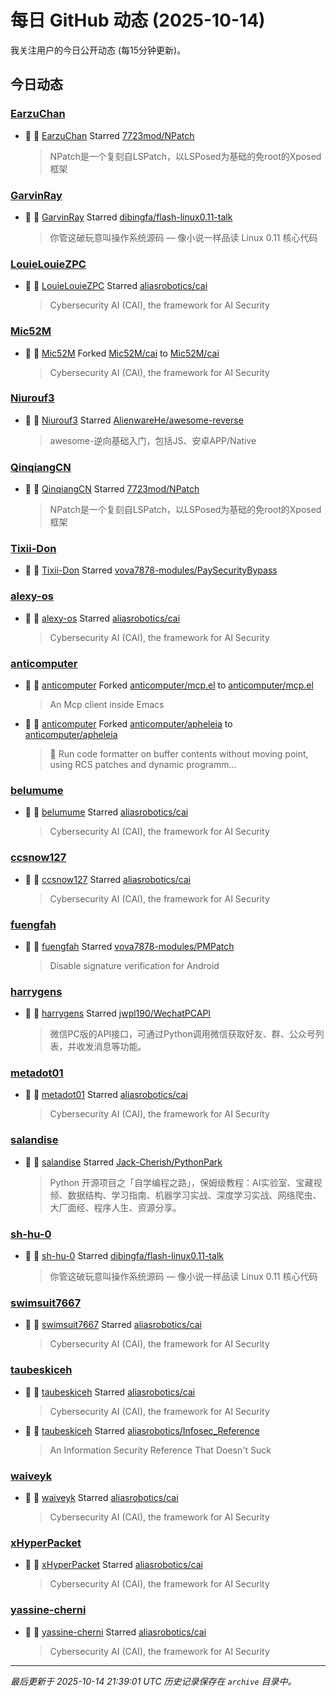 # 每日 GitHub 动态 (2025-10-14)

我关注用户的今日公开动态 (每15分钟更新)。

## 今日动态

### [EarzuChan](https://github.com/EarzuChan)
- 🌟 👤 [EarzuChan](https://github.com/EarzuChan) Starred [7723mod/NPatch](https://github.com/7723mod/NPatch)
  > NPatch是一个复刻自LSPatch，以LSPosed为基础的免root的Xposed框架

### [GarvinRay](https://github.com/GarvinRay)
- 🌟 👤 [GarvinRay](https://github.com/GarvinRay) Starred [dibingfa/flash-linux0.11-talk](https://github.com/dibingfa/flash-linux0.11-talk)
  > 你管这破玩意叫操作系统源码 — 像小说一样品读 Linux 0.11 核心代码

### [LouieLouieZPC](https://github.com/LouieLouieZPC)
- 🌟 👤 [LouieLouieZPC](https://github.com/LouieLouieZPC) Starred [aliasrobotics/cai](https://github.com/aliasrobotics/cai)
  > Cybersecurity AI (CAI), the framework for AI Security

### [Mic52M](https://github.com/Mic52M)
- 🍴 👤 [Mic52M](https://github.com/Mic52M) Forked [Mic52M/cai](https://github.com/Mic52M/cai) to [Mic52M/cai](https://github.com/Mic52M/cai)
  > Cybersecurity AI (CAI), the framework for AI Security

### [Niurouf3](https://github.com/Niurouf3)
- 🌟 👤 [Niurouf3](https://github.com/Niurouf3) Starred [AlienwareHe/awesome-reverse](https://github.com/AlienwareHe/awesome-reverse)
  > awesome-逆向基础入门，包括JS、安卓APP/Native

### [QinqiangCN](https://github.com/QinqiangCN)
- 🌟 👤 [QinqiangCN](https://github.com/QinqiangCN) Starred [7723mod/NPatch](https://github.com/7723mod/NPatch)
  > NPatch是一个复刻自LSPatch，以LSPosed为基础的免root的Xposed框架

### [Tixii-Don](https://github.com/Tixii-Don)
- 🌟 👤 [Tixii-Don](https://github.com/Tixii-Don) Starred [vova7878-modules/PaySecurityBypass](https://github.com/vova7878-modules/PaySecurityBypass)

### [alexy-os](https://github.com/alexy-os)
- 🌟 👤 [alexy-os](https://github.com/alexy-os) Starred [aliasrobotics/cai](https://github.com/aliasrobotics/cai)
  > Cybersecurity AI (CAI), the framework for AI Security

### [anticomputer](https://github.com/anticomputer)
- 🍴 👤 [anticomputer](https://github.com/anticomputer) Forked [anticomputer/mcp.el](https://github.com/anticomputer/mcp.el) to [anticomputer/mcp.el](https://github.com/anticomputer/mcp.el)
  > An Mcp client inside Emacs
- 🍴 👤 [anticomputer](https://github.com/anticomputer) Forked [anticomputer/apheleia](https://github.com/anticomputer/apheleia) to [anticomputer/apheleia](https://github.com/anticomputer/apheleia)
  > 🌷 Run code formatter on buffer contents without moving point, using RCS patches and dynamic programm...

### [belumume](https://github.com/belumume)
- 🌟 👤 [belumume](https://github.com/belumume) Starred [aliasrobotics/cai](https://github.com/aliasrobotics/cai)
  > Cybersecurity AI (CAI), the framework for AI Security

### [ccsnow127](https://github.com/ccsnow127)
- 🌟 👤 [ccsnow127](https://github.com/ccsnow127) Starred [aliasrobotics/cai](https://github.com/aliasrobotics/cai)
  > Cybersecurity AI (CAI), the framework for AI Security

### [fuengfah](https://github.com/fuengfah)
- 🌟 👤 [fuengfah](https://github.com/fuengfah) Starred [vova7878-modules/PMPatch](https://github.com/vova7878-modules/PMPatch)
  > Disable signature verification for Android

### [harrygens](https://github.com/harrygens)
- 🌟 👤 [harrygens](https://github.com/harrygens) Starred [jwpl190/WechatPCAPI](https://github.com/jwpl190/WechatPCAPI)
  > 微信PC版的API接口，可通过Python调用微信获取好友、群、公众号列表，并收发消息等功能。

### [metadot01](https://github.com/metadot01)
- 🌟 👤 [metadot01](https://github.com/metadot01) Starred [aliasrobotics/cai](https://github.com/aliasrobotics/cai)
  > Cybersecurity AI (CAI), the framework for AI Security

### [salandise](https://github.com/salandise)
- 🌟 👤 [salandise](https://github.com/salandise) Starred [Jack-Cherish/PythonPark](https://github.com/Jack-Cherish/PythonPark)
  > Python 开源项目之「自学编程之路」，保姆级教程：AI实验室、宝藏视频、数据结构、学习指南、机器学习实战、深度学习实战、网络爬虫、大厂面经、程序人生、资源分享。

### [sh-hu-0](https://github.com/sh-hu-0)
- 🌟 👤 [sh-hu-0](https://github.com/sh-hu-0) Starred [dibingfa/flash-linux0.11-talk](https://github.com/dibingfa/flash-linux0.11-talk)
  > 你管这破玩意叫操作系统源码 — 像小说一样品读 Linux 0.11 核心代码

### [swimsuit7667](https://github.com/swimsuit7667)
- 🌟 👤 [swimsuit7667](https://github.com/swimsuit7667) Starred [aliasrobotics/cai](https://github.com/aliasrobotics/cai)
  > Cybersecurity AI (CAI), the framework for AI Security

### [taubeskiceh](https://github.com/taubeskiceh)
- 🌟 👤 [taubeskiceh](https://github.com/taubeskiceh) Starred [aliasrobotics/cai](https://github.com/aliasrobotics/cai)
  > Cybersecurity AI (CAI), the framework for AI Security
- 🌟 👤 [taubeskiceh](https://github.com/taubeskiceh) Starred [aliasrobotics/Infosec_Reference](https://github.com/aliasrobotics/Infosec_Reference)
  > An Information Security Reference That Doesn't Suck

### [waiveyk](https://github.com/waiveyk)
- 🌟 👤 [waiveyk](https://github.com/waiveyk) Starred [aliasrobotics/cai](https://github.com/aliasrobotics/cai)
  > Cybersecurity AI (CAI), the framework for AI Security

### [xHyperPacket](https://github.com/xHyperPacket)
- 🌟 👤 [xHyperPacket](https://github.com/xHyperPacket) Starred [aliasrobotics/cai](https://github.com/aliasrobotics/cai)
  > Cybersecurity AI (CAI), the framework for AI Security

### [yassine-cherni](https://github.com/yassine-cherni)
- 🌟 👤 [yassine-cherni](https://github.com/yassine-cherni) Starred [aliasrobotics/cai](https://github.com/aliasrobotics/cai)
  > Cybersecurity AI (CAI), the framework for AI Security


---
*最后更新于 2025-10-14 21:39:01 UTC*
*历史记录保存在 `archive` 目录中。*
